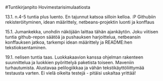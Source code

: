 #Tuntikirjanpito Hovimestarisimulaatiosta

13.1. n.4-5 tuntia plus luento. En tajunnut katsoa silloin kelloa. :P Githubiin rekisteröityminen, idean määrittely, netbeans-projektin luonti ja konffaus <p>
15.1. Jumankekka, unohdin näköjään laittaa tähän ajankäytön. Joku viitisen tuntia github-repon säätöä ja pushauksen harjoittelua, netbeansin konffauksen jatkoa, tarkempi idean määrittely ja README:hen tekstioksentaminen.<p>
19.1. nelisen tuntia taas. Luokkakaavion kanssa ohjelman rakenteen suunnittelua ja luokkien pyörittelyä paketista toiseen. Maveniin turhautumista. Alustavaa pelilogiikkaa ja vähän tekstikäyttöliittymää testausta varten. Ei vielä oikeita testejä - pitäisi uskaltaa yrittää!

